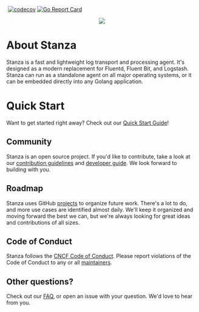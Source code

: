 [![<observIQ>](https://circleci.com/gh/observIQ/stanza.svg?style=shield&circle-token=980a514f9dc5a48ac2b8e61a4cdb7555ea5646ca)](https://app.circleci.com/pipelines/github/observIQ/stanza)
[![codecov](https://codecov.io/gh/observIQ/stanza/branch/master/graph/badge.svg)](https://codecov.io/gh/observIQ/stanza)
[![Go Report Card](https://goreportcard.com/badge/github.com/observIQ/stanza)](https://goreportcard.com/report/github.com/observIQ/stanza)

<p align="center"><img src="https://github.com/observIQ/stanza/blob/master/docs/images/logo_small.png?raw=true"></p>

# About Stanza

Stanza is a fast and lightweight log transport and processing agent. It's designed as a modern replacement for Fluentd, Fluent Bit, and Logstash. Stanza can run as a standalone agent on all major operating systems, or it can be embedded directly into any Golang application.


# Quick Start

Want to get started right away? Check out our [Quick Start Guide](./docs/README.md)!


## Community

Stanza is an open source project. If you'd like to contribute, take a look at our [contribution guidelines](./CONTRIBUTING.md) and [developer guide](./docs/development.md). We look forward to building with you.


## Roadmap

Stanza uses GitHub [projects](https://github.com/observIQ/stanza/projects) to organize future work. There's a lot to do, and more use cases are identified almost daily. We'll keep it organized and moving forward the best we can, but we're always looking for great ideas and contributions of all sizes.


## Code of Conduct

Stanza follows the [CNCF Code of Conduct](https://github.com/cncf/foundation/blob/master/code-of-conduct.md). Please report violations of the Code of Conduct to any or all [maintainers](MAINTAINERS.md).


## Other questions?

Check out our [FAQ](/docs/faq.md), or open an issue with your question. We'd love to hear from you.
